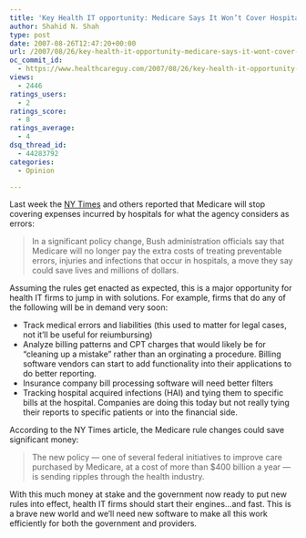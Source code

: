 ```yaml
---
title: 'Key Health IT opportunity: Medicare Says It Won’t Cover Hospital Errors'
author: Shahid N. Shah
type: post
date: 2007-08-26T12:47:20+00:00
url: /2007/08/26/key-health-it-opportunity-medicare-says-it-wont-cover-hospital-errors/
oc_commit_id:
  - https://www.healthcareguy.com/2007/08/26/key-health-it-opportunity-medicare-says-it-wont-cover-hospital-errors/1478769141
views:
  - 2446
ratings_users:
  - 2
ratings_score:
  - 8
ratings_average:
  - 4
dsq_thread_id:
  - 44283792
categories:
  - Opinion

---
```

Last week the [NY Times][1] and others reported that Medicare will stop covering expenses incurred by hospitals for what the agency considers as errors:

> In a significant policy change, Bush administration officials say that Medicare will no longer pay the extra costs of treating preventable errors, injuries and infections that occur in hospitals, a move they say could save lives and millions of dollars.

Assuming the rules get enacted as expected, this is a major opportunity for health IT firms to jump in with solutions. For example, firms that do any of the following will be in demand very soon:

  * Track medical errors and liabilities (this used to matter for legal cases, not it&#8217;ll be useful for reiumbursing)
  * Analyze billing patterns and CPT charges that would likely be for &#8220;cleaning up a mistake&#8221; rather than an orginating a procedure. Billing software vendors can start to add functionality into their applications to do better reporting.
  * Insurance company bill processing software will need better filters
  * Tracking hospital acquired infections (HAI) and tying them to specific bills at the hospital. Companies are doing this today but not really tying their reports to specific patients or into the financial side.

According to the NY Times article, the Medicare rule changes could save significant money:

> The new policy — one of several federal initiatives to improve care purchased by Medicare, at a cost of more than $400 billion a year — is sending ripples through the health industry.

With this much money at stake and the government now ready to put new rules into effect, health IT firms should start their engines&#8230;and fast. This is a brave new world and we&#8217;ll need new software to make all this work efficiently for both the government and providers.

 [1]: http://www.nytimes.com/2007/08/19/washington/19hospital.html?em&ex=1187668800&en=677d68a315d87e50&ei=5087%0A